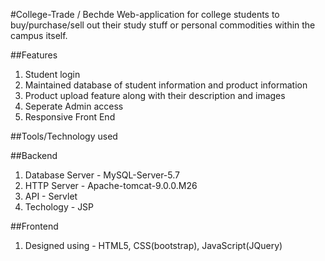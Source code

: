 #College-Trade / Bechde
Web-application for college students to buy/purchase/sell out their study stuff or personal commodities within the campus itself.

##Features
1. Student login
2. Maintained database of student information and product information
3. Product upload feature along with their description and images
4. Seperate Admin access
5. Responsive Front End

##Tools/Technology used

##Backend
  1. Database Server - MySQL-Server-5.7
  2. HTTP Server     - Apache-tomcat-9.0.0.M26
  3. API             - Servlet
  4. Techology       - JSP

##Frontend
  1. Designed using  - HTML5, CSS(bootstrap), JavaScript(JQuery)
